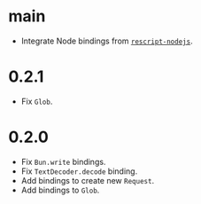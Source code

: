 # main

- Integrate Node bindings from [`rescript-nodejs`](https://github.com/TheSpyder/rescript-nodejs).

# 0.2.1

- Fix `Glob`.

# 0.2.0

- Fix `Bun.write` bindings.
- Fix `TextDecoder.decode` binding.
- Add bindings to create new `Request`.
- Add bindings to `Glob`.
